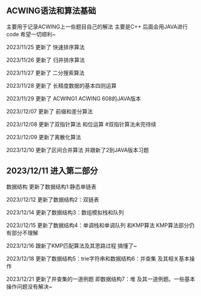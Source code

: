 ## ACWING语法和算法基础
主要用于记录ACWING上一些题目自己的解法 主要是C++ 后面会用JAVA进行code 希望一切顺利~

2023/11/25 更新了 快速排序算法 

2023/11/26 更新了 归并排序算法

2023/11/27 更新了 二分搜索算法

2023/11/28 更新了 长精度数据的基本四则运算

2023/11/29 更新了 ACWING1 ACWING 608的JAVA版本

2023//12/07 更新了 前缀和差分算法

2023//12/08 更新了双指针算法 和位运算 
#双指针算法未完待续

2023//12/09 更新了离散化算法 

2023/12/10 更新了区间合并算法 并跟新了2到JAVA版本习题

## 2023/12/11 进入第二部分

数据结构 更新了数据结构1:静态单链表

2023//12/12 更新了数据结构2：双链表

2023/12/14 更新了数据结构3：数组模拟栈和队列

 2023//12/15 更新了数据结构4：单调栈和单调队列 和KMP算法 KMP算法部分仍有部分不理解

 2023/12/16 跟新了KMP匹配算法及其思路过程 搞懂了~

 2023/12/18 更新了数据结构5：trie字符串和数据结构6：并查集 及其相关基本操作

 2023/12/21 更新了并查集的一道例题 即数据结构7：堆 及其一道例题。一些基本操作问题没有解决~
